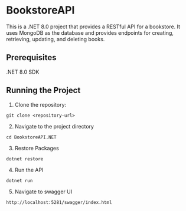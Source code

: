 # BookstoreAPI

This is a .NET 8.0 project that provides a RESTful API for a bookstore. It uses MongoDB as the database and provides endpoints for creating, retrieving, updating, and deleting books.

## Prerequisites
.NET 8.0 SDK

## Running the Project

1. Clone the repository:

```git clone <repository-url>```

2. Navigate to the project directory

```cd BookstoreAPI.NET```

3. Restore Packages

```dotnet restore```

4. Run the API

```dotnet run```

5. Navigate to swagger UI

```http://localhost:5281/swagger/index.html```
